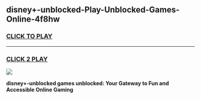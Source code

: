 
## disney+-unblocked-Play-Unblocked-Games-Online-4f8hw
<h3>
<a href="https://premium76.site?title=disney+-unblocked&ref=25A">CLICK TO PLAY</a></h3>
<hr>

<h3>
<a href="https://premium76.site?title=disney+-unblocked&ref=25A">CLICK 2 PLAY</a>
  
</h3>

<a href="https://premium76.site?title=disney+-unblocked&ref=25A"><img src="https://clearcache.store/games.png"></a>


**disney+-unblocked games unblocked: Your Gateway to Fun and Accessible Online Gaming**

